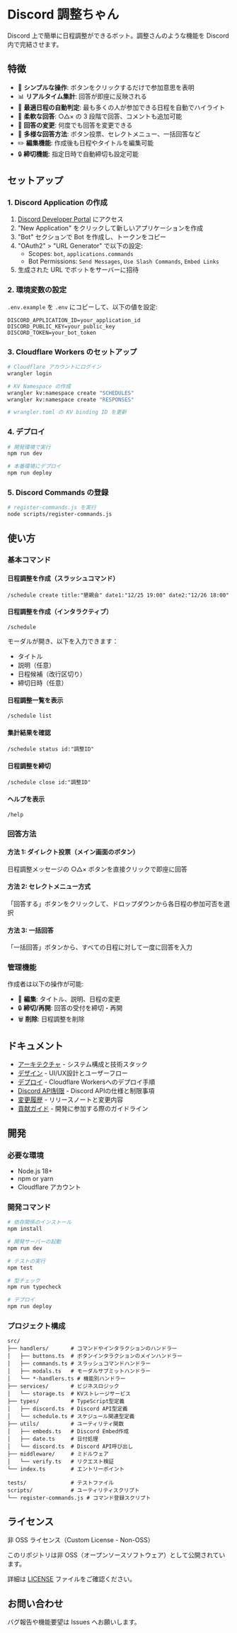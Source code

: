 # Discord 調整ちゃん

Discord 上で簡単に日程調整ができるボット。調整さんのような機能を Discord 内で完結させます。

## 特徴

- 🎯 **シンプルな操作**: ボタンをクリックするだけで参加意思を表明
- 📊 **リアルタイム集計**: 回答が即座に反映される
- 🌟 **最適日程の自動判定**: 最も多くの人が参加できる日程を自動でハイライト
- 📝 **柔軟な回答**: ○△× の 3 段階で回答、コメントも追加可能
- 🔄 **回答の変更**: 何度でも回答を変更できる
- 📅 **多様な回答方法**: ボタン投票、セレクトメニュー、一括回答など
- ✏️ **編集機能**: 作成後も日程やタイトルを編集可能
- 🔒 **締切機能**: 指定日時で自動締切も設定可能

## セットアップ

### 1. Discord Application の作成

1. [Discord Developer Portal](https://discord.com/developers/applications) にアクセス
2. "New Application" をクリックして新しいアプリケーションを作成
3. "Bot" セクションで Bot を作成し、トークンをコピー
4. "OAuth2" > "URL Generator" で以下の設定:
   - Scopes: `bot`, `applications.commands`
   - Bot Permissions: `Send Messages`, `Use Slash Commands`, `Embed Links`
5. 生成された URL でボットをサーバーに招待

### 2. 環境変数の設定

`.env.example` を `.env` にコピーして、以下の値を設定:

```env
DISCORD_APPLICATION_ID=your_application_id
DISCORD_PUBLIC_KEY=your_public_key
DISCORD_TOKEN=your_bot_token
```

### 3. Cloudflare Workers のセットアップ

```bash
# Cloudflare アカウントにログイン
wrangler login

# KV Namespace の作成
wrangler kv:namespace create "SCHEDULES"
wrangler kv:namespace create "RESPONSES"

# wrangler.toml の KV binding ID を更新
```

### 4. デプロイ

```bash
# 開発環境で実行
npm run dev

# 本番環境にデプロイ
npm run deploy
```

### 5. Discord Commands の登録

```bash
# register-commands.js を実行
node scripts/register-commands.js
```

## 使い方

### 基本コマンド

#### 日程調整を作成（スラッシュコマンド）

```
/schedule create title:"懇親会" date1:"12/25 19:00" date2:"12/26 18:00"
```

#### 日程調整を作成（インタラクティブ）

```
/schedule
```

モーダルが開き、以下を入力できます：

- タイトル
- 説明（任意）
- 日程候補（改行区切り）
- 締切日時（任意）

#### 日程調整一覧を表示

```
/schedule list
```

#### 集計結果を確認

```
/schedule status id:"調整ID"
```

#### 日程調整を締切

```
/schedule close id:"調整ID"
```

#### ヘルプを表示

```
/help
```

### 回答方法

#### 方法 1: ダイレクト投票（メイン画面のボタン）

日程調整メッセージの ○△× ボタンを直接クリックで即座に回答

#### 方法 2: セレクトメニュー方式

「回答する」ボタンをクリックして、ドロップダウンから各日程の参加可否を選択

#### 方法 3: 一括回答

「一括回答」ボタンから、すべての日程に対して一度に回答を入力

### 管理機能

作成者は以下の操作が可能:

- 📝 **編集**: タイトル、説明、日程の変更
- 🔒 **締切/再開**: 回答の受付を締切・再開
- 🗑️ **削除**: 日程調整を削除

## ドキュメント

- [アーキテクチャ](./docs/ARCHITECTURE.md) - システム構成と技術スタック
- [デザイン](./docs/DESIGN.md) - UI/UX設計とユーザーフロー
- [デプロイ](./docs/DEPLOY.md) - Cloudflare Workersへのデプロイ手順
- [Discord API制限](./docs/DISCORD_API_LIMITS.md) - Discord APIの仕様と制限事項
- [変更履歴](./docs/CHANGELOG.md) - リリースノートと変更内容
- [貢献ガイド](./docs/CONTRIBUTING.md) - 開発に参加する際のガイドライン

## 開発

### 必要な環境

- Node.js 18+
- npm or yarn
- Cloudflare アカウント

### 開発コマンド

```bash
# 依存関係のインストール
npm install

# 開発サーバーの起動
npm run dev

# テストの実行
npm test

# 型チェック
npm run typecheck

# デプロイ
npm run deploy
```

### プロジェクト構成

```
src/
├── handlers/       # コマンドやインタラクションのハンドラー
│   ├── buttons.ts  # ボタンインタラクションのメインハンドラー
│   ├── commands.ts # スラッシュコマンドハンドラー
│   ├── modals.ts   # モーダルサブミットハンドラー
│   └── *-handlers.ts # 機能別ハンドラー
├── services/       # ビジネスロジック
│   └── storage.ts  # KVストレージサービス
├── types/          # TypeScript型定義
│   ├── discord.ts  # Discord API型定義
│   └── schedule.ts # スケジュール関連型定義
├── utils/          # ユーティリティ関数
│   ├── embeds.ts   # Discord Embed作成
│   ├── date.ts     # 日付処理
│   └── discord.ts  # Discord API呼び出し
├── middleware/     # ミドルウェア
│   └── verify.ts   # リクエスト検証
└── index.ts        # エントリーポイント

tests/              # テストファイル
scripts/            # ユーティリティスクリプト
└── register-commands.js # コマンド登録スクリプト
```

## ライセンス

非 OSS ライセンス（Custom License - Non-OSS）

このリポジトリは非 OSS（オープンソースソフトウェア）として公開されています。

詳細は [LICENSE](./LICENSE) ファイルをご確認ください。

## お問い合わせ

バグ報告や機能要望は Issues へお願いします。
